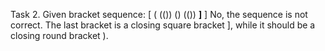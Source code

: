 Task 2.
Given bracket sequence: [ ( (()) () (()) **]** ]
No, the sequence is not correct. The last bracket is a closing square bracket ], while it should be a closing round bracket ).
